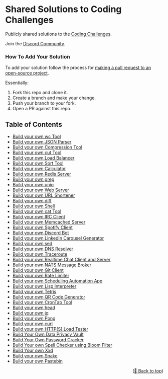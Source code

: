 <div id="top"></div>

# Shared Solutions to Coding Challenges

Publicly shared solutions to the [Coding Challenges](https://codingchallenges.fyi/).

Join the [Discord Community](https://discord.gg/zv4RKDcEKV).

### How To Add Your Solution
To add your solution follow the process for [making a pull request to an open-source project](https://github.com/gabrieldemarmiesse/getting_started_open_source).

Essentially:
1. Fork this repo and clone it.
2. Create a branch and make your change.
3. Push your branch to your fork.
4. Open a PR against this repo.

## Table of Contents

- [Build your own wc Tool](Solutions/challenge-wc.md)
- [Build your own JSON Parser](Solutions/challenge-json-parser.md)
- [Build your own Compression Tool](Solutions/challenge-huffman.md)
- [Build your own cut Tool](Solutions/challenge-cut.md)
- [Build your own Load Balancer](Solutions/challenge-load-balancer.md)
- [Build your own Sort Tool](Solutions/challenge-sort.md)
- [Build your own Calculator](Solutions/challenge-calculator.md)
- [Build your own Redis Server](Solutions/challenge-redis.md)
- [Build your own grep](Solutions/challenge-grep.md)
- [Build your own uniq](Solutions/challenge-uniq.md)
- [Build your own Web Server](Solutions/challenge-webserver.md)
- [Build your own URL Shortener](Solutions/challenge-url-shortener.md)
- [Build your own diff](Solutions/challenge-diff.md)
- [Build your own Shell](Solutions/challenge-shell.md)
- [Build your own cat Tool](Solutions/challenge-cat.md)
- [Build your own IRC Client](Solutions/challenge-irc.md)
- [Build your own Memcached Server](Solutions/challenge-memcached.md)
- [Build your own Spotify Client](Solutions/challenge-spotify.md)
- [Build your own Discord Bot](Solutions/challenge-discord.md)
- [Build your own LinkedIn Carousel Generator](Solutions/challenge-licg.md)
- [Build your own sed](Solutions/challenge-sed.md)
- [Build your own DNS Resolver](Solutions/challenge-dns-resolver.md)
- [Build your own Traceroute](Solutions/challenge-traceroute.md)
- [Build your own Realtime Chat Client and Server](Solutions/challenge-realtime-chat.md)
- [Build your own NATS Message Broker](Solutions/challenge-nats.md)
- [Build your own Git Client](Solutions/challenge-git.md)
- [Build your own Rate Limiter](Solutions/challenge-rate-limiter.md)
- [Build your own Scheduling Automation App](Solutions/challenge-scheduleing-automation.md)
- [Build your own Lisp Interpreter](Solutions/challenge-lisp.md)
- [Build your own Tetris](Solutions/challenge-tetris.md)
- [Build your own QR Code Generator](Solutions/challenge-qr-generator.md)
- [Build your own CronTab Tool](Solutions/challenge-crontab.md)
- [Build your own head](Solutions/challenge-head.md)
- [Build your own jq](Solutions/challenge-jq.md)
- [Build your own Pong](Solutions/challenge-pong.md)
- [Build your own curl](Solutions/challenge-curl.md)
- [Build your own HTTP(S) Load Tester](Solutions/challenge-load-tester.md)
- [Build Your Own Data Privacy Vault](Solutions/challenge-data-privacy-vault.md)
- [Build Your Own Password Cracker](Solutions/challenge-password-cracker.md)
- [Build Your own Spell Checker using Bloom Filter](Solutions/challenge-bloom-filter-spell-checker.md)
- [Build Your own Xxd](Solutions/challenge-xxd.md)
- [Build your own Snake](Solutions/challenge-snake.md)
- [Build your own Pastebin](Solutions/challenge-pastebin.md)

<p align="right">(<a href="#top">🔼 Back to top</a>)</p>
